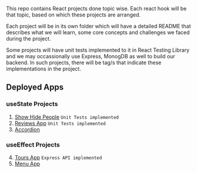 This repo contains React projects done topic wise. Each react hook will be that topic, based on which these projects are arranged.

Each project will be in its own folder which will have a detailed README that describes what we will learn, some core concepts and challenges we faced during the project.

Some projects will have unit tests implemented to it in React Testing Library and we may occassionally use Express, MonogDB as well to build our backend. In such projects, there will be tag/s that indicate these implementations in the project.

## Deployed Apps

### useState Projects

1. [Show Hide People](https://1-show-hide-people-app.netlify.app/) `Unit Tests implemented`
2. [Reviews App](https://2-reviews-app.netlify.app/) `Unit Tests implemented`
3. [Accordion](https://4-accordion-questions-app.netlify.app/)

### useEffect Projects

4. [Tours App](https://3-tours-app.netlify.app/) `Express API implemented`
5. [Menu App](https://5-menu-app.netlify.app/)

